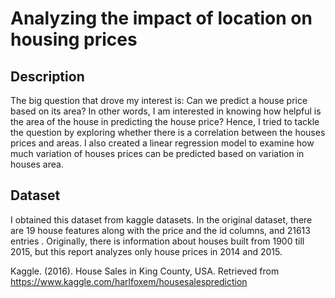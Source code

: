 # Analyzing the impact of location on housing prices

## Description
The big question that drove my interest is: Can we predict a house price based on its area? In other words, I am interested in knowing how helpful is the area of the house in predicting the house price? Hence, I tried to tackle the question by exploring whether there is a correlation between the houses prices and areas. I also created a linear regression model to examine how much variation of houses prices can be predicted based on variation in houses area.

## Dataset
I obtained this dataset from kaggle datasets. In the original dataset, there are 19 house features along with the price and the id columns, and 21613 entries . Originally, there is information about houses built from 1900 till 2015, but this report analyzes only house prices in 2014 and 2015.

Kaggle. (2016). House Sales in King County, USA. Retrieved from
https://www.kaggle.com/harlfoxem/housesalesprediction
